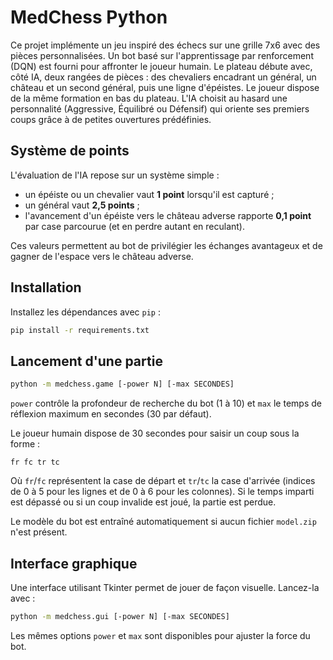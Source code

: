 # MedChess Python

Ce projet implémente un jeu inspiré des échecs sur une grille 7x6 avec des pièces personnalisées.
Un bot basé sur l'apprentissage par renforcement (DQN) est fourni pour affronter le joueur humain.
Le plateau débute avec, côté IA, deux rangées de pièces : des chevaliers encadrant un général, un château et un second général, puis une ligne d'épéistes. Le joueur dispose de la même formation en bas du plateau.
L'IA choisit au hasard une personnalité (Aggressive, Équilibré ou Défensif) qui oriente ses premiers coups grâce à de petites ouvertures prédéfinies.

## Système de points

L'évaluation de l'IA repose sur un système simple :

- un épéiste ou un chevalier vaut **1 point** lorsqu'il est capturé ;
- un général vaut **2,5 points** ;
- l'avancement d'un épéiste vers le château adverse rapporte **0,1 point** par case parcourue (et en perdre autant en reculant).

Ces valeurs permettent au bot de privilégier les échanges avantageux et de gagner de l'espace vers le château adverse.

## Installation

Installez les dépendances avec `pip` :

```bash
pip install -r requirements.txt
```

## Lancement d'une partie

```bash
python -m medchess.game [-power N] [-max SECONDES]
```
`power` contrôle la profondeur de recherche du bot (1 à 10) et `max` le temps de réflexion maximum en secondes (30 par défaut).

Le joueur humain dispose de 30 secondes pour saisir un coup sous la forme :

```
fr fc tr tc
```

Où `fr`/`fc` représentent la case de départ et `tr`/`tc` la case d'arrivée (indices de 0 à 5 pour les lignes et de 0 à 6 pour les colonnes).
Si le temps imparti est dépassé ou si un coup invalide est joué, la partie est perdue.

Le modèle du bot est entraîné automatiquement si aucun fichier `model.zip` n'est présent.

## Interface graphique

Une interface utilisant Tkinter permet de jouer de façon visuelle. Lancez-la avec :

```bash
python -m medchess.gui [-power N] [-max SECONDES]
```
Les mêmes options `power` et `max` sont disponibles pour ajuster la force du bot.
